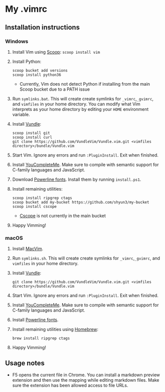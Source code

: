 # My .vimrc

## Installation instructions

### Windows

1. Install Vim using [Scoop][]: `scoop install vim`

1. Install Python:
    ```
    scoop bucket add versions
    scoop install python36
    ```
    - Currently, Vim does not detect Python if installing from the main Scoop
      bucket due to a PATH issue

1. Run `symlinks.bat`. This will create create symlinks for `_vimrc`,`_gvimrc`,
   and `vimfiles` in your home directory. You can modify what Vim interprets as
   your home directory by editing your `HOME` environment variable.

1. Install [Vundle][]:
    ```
    scoop install git
    scoop install curl
    git clone https://github.com/VundleVim/Vundle.vim.git <vimfiles directory>/bundle/Vundle.vim
    ```

1. Start Vim. Ignore any errors and run `:PluginInstall`. Exit when finished.

1. Install [YouCompleteMe][ycm-windows]. Make sure to compile with semantic
   support for C-family languages and JavaScript.

1. Download [Powerline fonts][]. Install them by running `install.ps1`.

1. Install remaining utilities:
    ```
    scoop install ripgrep ctags
    scoop bucket add my-bucket https://github.com/shyun3/my-bucket
    scoop install cscope
    ```
    - [Cscope][] is not currently in the main bucket

1. Happy Vimming!

### macOS

1. Install [MacVim][].

1. Run `symlinks.sh`. This will create create symlinks for `_vimrc`,`_gvimrc`,
   and `vimfiles` in your home directory.

1. Install [Vundle][]:
    ```
    git clone https://github.com/VundleVim/Vundle.vim.git <vimfiles directory>/bundle/Vundle.vim
    ```

1. Start Vim. Ignore any errors and run `:PluginInstall`. Exit when finished.

1. Install [YouCompleteMe][ycm-mac]. Make sure to compile with semantic
   support for C-family languages and JavaScript.

1. Install [Powerline fonts][].

1. Install remaining utilities using [Homebrew][]:
    ```
    brew install ripgrep ctags
    ```

1. Happy Vimming!

## Usage notes

* F5 opens the current file in Chrome. You can install a markdown preview
  extension and then use the mapping while editing markdown files. Make sure
  the extension has been allowed access to file URLs.

[Scoop]: http://scoop.sh/
[Vundle]: https://github.com/VundleVim/Vundle.vim
[ycm-windows]: https://github.com/Valloric/YouCompleteMe#windows
[Powerline fonts]: https://github.com/powerline/fonts
[Cscope]: http://cscope.sourceforge.net/
[MacVim]: http://macvim-dev.github.io/macvim/
[ycm-mac]: https://github.com/Valloric/YouCompleteMe#mac-os-x
[Homebrew]: https://brew.sh/
